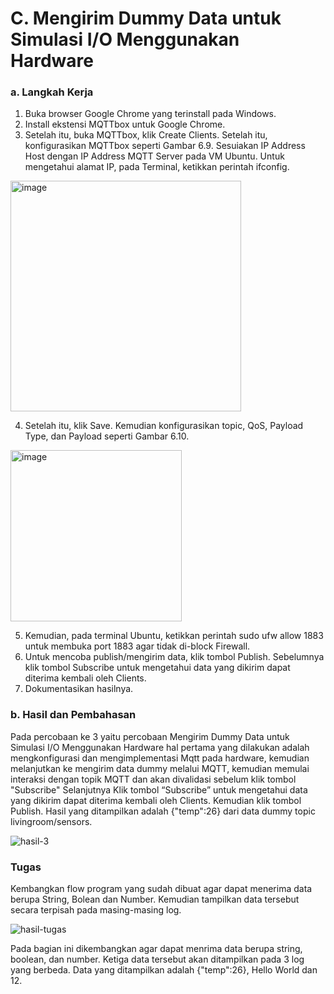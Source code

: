 # C. Mengirim Dummy Data untuk Simulasi I/O Menggunakan Hardware

### a. Langkah Kerja
  1. Buka browser Google Chrome yang terinstall pada Windows.
  2. Install ekstensi MQTTbox untuk Google Chrome.
  3. Setelah itu, buka MQTTbox, klik Create Clients. Setelah itu, konfigurasikan MQTTbox seperti Gambar 6.9. Sesuiakan IP Address Host dengan IP Address MQTT Server pada VM Ubuntu. Untuk mengetahui alamat IP, pada Terminal, ketikkan perintah ifconfig.
<img width="369" alt="image" src="https://github.com/delimaayup/jobsheetEmbedded/assets/151798889/6d53e5cc-3ed0-4328-853c-4453f3623f42">

  4. Setelah itu, klik Save. Kemudian konfigurasikan topic, QoS, Payload Type, dan Payload seperti Gambar 6.10.
<img width="274" alt="image" src="https://github.com/delimaayup/jobsheetEmbedded/assets/151798889/29afb41d-fe8b-402a-bf43-70dad9fe6bb2">

  5. Kemudian, pada terminal Ubuntu, ketikkan perintah sudo ufw allow 1883 untuk membuka port 1883 agar tidak di-block Firewall.
  6. Untuk mencoba publish/mengirim data, klik tombol Publish. Sebelumnya klik tombol Subscribe untuk mengetahui data yang dikirim dapat diterima kembali oleh Clients.
  7. Dokumentasikan hasilnya.


### b. Hasil dan Pembahasan
Pada percobaan ke 3 yaitu percobaan Mengirim Dummy Data untuk Simulasi I/O Menggunakan Hardware hal pertama yang dilakukan adalah mengkonfigurasi dan mengimplementasi Mqtt pada hardware, kemudian melanjutkan ke mengirim data dummy melalui MQTT, kemudian memulai interaksi dengan topik MQTT dan akan divalidasi sebelum klik tombol "Subscribe"
Selanjutnya Klik tombol “Subscribe” untuk mengetahui data yang dikirim dapat diterima kembali oleh Clients. Kemudian klik tombol Publish. Hasil yang ditampilkan adalah {"temp":26} dari data dummy topic livingroom/sensors.

![hasil-3](https://github.com/delimaayup/jobsheetEmbedded/assets/151798889/7954a14e-5d19-408a-8569-70b91b3ae4f0)

### Tugas

Kembangkan flow program yang sudah dibuat agar dapat menerima data berupa String, Bolean dan Number. Kemudian tampilkan data tersebut secara terpisah pada masing-masing log.

![hasil-tugas](https://github.com/farhanhisyam/sistemEmbedded/assets/94108385/aebc2501-c5d7-4dbb-a19b-0a9c6ad78cf8)

Pada bagian ini dikembangkan agar dapat menrima data berupa string, boolean, dan number. Ketiga data tersebut akan ditampilkan pada 3 log yang berbeda. Data yang ditampilkan adalah {"temp":26}, Hello World dan 12.

